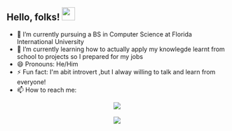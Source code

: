 ## Hello, folks! <img src="https://raw.githubusercontent.com/MartinHeinz/MartinHeinz/master/wave.gif" width="30px">


- 🔭 I’m currently pursuing a BS in Computer Science at Florida International University
- 🌱 I’m currently learning how to actually apply my knowlegde learnt from school to projects so I prepared for my jobs
- 😄 Pronouns: He/Him
- ⚡ Fun fact: I'm abit introvert ,but I alway willing to talk and learn from everyone!
- 📫 How to reach me: 
  <br>

<div align="center">
  <a href="https://www.facebook.com/quangho.hovanquang" target="_blank"><img src="https://v1.benbarry.com/images/portfolio/1200/benbarry-000588.png" target="_blank"></a>  
</div>

<br>

<div align="center">
  <a href="https://www.linkedin.com/in/van-ho-bb210b225" target="_blank"><img src="https://img.shields.io/badge/-LinkedIn-%230077B5?style=for-the-badge&logo=linkedin&logoColor=white" target="_blank"></a>  
</div>
